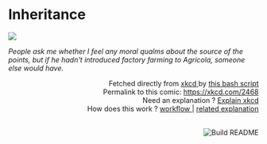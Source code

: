 # <b>Inheritance</b>

[![](https://imgs.xkcd.com/comics/inheritance.png)](https://xkcd.com/2468)

<i>People ask me whether I feel any moral qualms about the source of the points, but if he hadn&#39;t introduced factory farming to Agricola, someone else would have.</i>

<div align="right">
  Fetched directly from
  <a href="https://xkcd.com">
    xkcd
  </a>
  by
  <a href="https://github.com/Vanille-N/Vanille-N/blob/master/fetch">
    this bash script
  </a>
</div>
<div align="right">
  Permalink to this comic:
  <a href="https://xkcd.com/2468">
    https://xkcd.com/2468
  </a>
</div>
<div align="right">
  Need an explanation ?
  <a href="https://www.explainxkcd.com/wiki/index.php/2468">
    Explain xkcd
  </a>
</div>
<div align="right">
  How does this work ?
  <a href="https://github.com/Vanille-N/Vanille-N/blob/master/.github/workflows/build.yml">
    workflow
  </a>
  |
  <a href="https://simonwillison.net/2020/Jul/10/self-updating-profile-readme/">
    related explanation
  </a>
</div><br>

<a href="https://github.com/Vanille-N/Vanille-N/actions"><img src="https://github.com/Vanille-N/Vanille-N/workflows/Build%20README/badge.svg" align="right" alt="Build README"></a>
